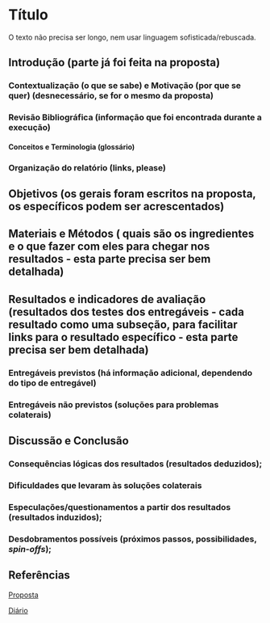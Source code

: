 # Título

O texto não precisa ser longo, nem usar linguagem sofisticada/rebuscada.

## Introdução (parte já foi feita na proposta)
### Contextualização (o que se sabe) e Motivação (por que se quer)  (desnecessário, se for o mesmo da proposta)
### Revisão Bibliográfica (informação que foi encontrada durante a execução)
#### Conceitos e Terminologia (glossário)
### Organização do relatório (links, please)
## Objetivos (os gerais foram escritos na proposta, os específicos podem ser acrescentados)
## Materiais e Métodos ( quais são os ingredientes e o que fazer com eles para chegar nos resultados - esta parte precisa ser bem detalhada)
## Resultados e indicadores de avaliação (resultados dos testes dos entregáveis - cada resultado como uma subseção, para facilitar links para o resultado específico - esta parte precisa ser bem detalhada)
### Entregáveis previstos (há informação adicional, dependendo do tipo de entregável)
### Entregáveis não previstos (soluções para problemas colaterais)
## Discussão e Conclusão
### Consequências lógicas dos resultados (resultados deduzidos);
### Dificuldades que levaram às soluções colaterais
### Especulações/questionamentos a partir dos resultados (resultados induzidos);
### Desdobramentos possíveis (próximos passos, possibilidades, *spin-offs*);
## Referências

[Proposta](proposta.md)

[Diário](diario.md)


